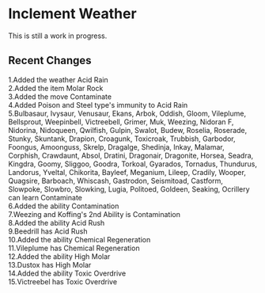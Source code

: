 Inclement Weather
========================================================================

This is still a work in progress.

Recent Changes
------------------------------------------------------------------------

1.Added the weather Acid Rain <br/>
2.Added the item Molar Rock <br/>
3.Added the move Contaminate <br/>
4.Added Poison and Steel type's immunity to Acid Rain <br/>
5.Bulbasaur, Ivysaur, Venusaur, Ekans, Arbok, Oddish, Gloom, Vileplume, Bellsprout, Weepinbell, Victreebell, Grimer, Muk, Weezing, Nidoran F, Nidorina, Nidoqueen, Qwilfish, Gulpin, Swalot, Budew, Roselia, Roserade, Stunky, Skuntank, Drapion, Croagunk, Toxicroak, Trubbish, Garbodor, Foongus, Amoonguss, Skrelp, Dragalge, Shedinja, Inkay, Malamar, Corphish, Crawdaunt, Absol, Dratini, Dragonair, Dragonite, Horsea, Seadra, Kingdra, Goomy, Sliggoo, Goodra, Torkoal, Gyarados, Tornadus, Thundurus, Landorus, Yveltal, Chikorita, Bayleef, Meganium, Lileep, Cradily, Wooper, Quagsire, Barboach, Whiscash, Gastrodon, Seismitoad, Castform, Slowpoke, Slowbro, Slowking, Lugia, Politoed, Goldeen, Seaking, Ocrillery can learn Contaminate <br/>
6.Added the ability Contamination <br/>
7.Weezing and Koffing's 2nd Ability is Contamination <br/>
8.Added the ability Acid Rush <br/>
9.Beedrill has Acid Rush <br/>
10.Added the ability Chemical Regeneration <br/>
11.Vileplume has Chemical Regeneration <br/>
12.Added the ability High Molar <br/>
13.Dustox has High Molar <br/>
14.Added the ability Toxic Overdrive <br/>
15.Victreebel has Toxic Overdrive
